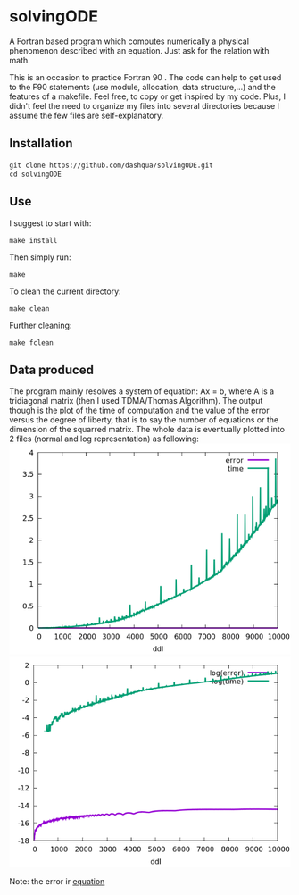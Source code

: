 # solvingODE
A Fortran based program which computes numerically a physical phenomenon described with an equation.
Just ask for the relation with math.

This is an occasion to practice Fortran 90 . The code can help to get used to the F90 statements (use module, allocation, data structure,...) and the features of a makefile. Feel free, to copy or get inspired by my code.
Plus, I didn't feel the need to organize my files into several directories because I assume the few files are self-explanatory.

Installation
-
    git clone https://github.com/dashqua/solvingODE.git
    cd solvingODE

Use
-
I suggest to start with:  

    make install
Then simply run:  

    make  
To clean the current directory:

    make clean  
Further cleaning:  

    make fclean  

Data produced
-
The program mainly resolves a system of equation: Ax = b, where A is a tridiagonal matrix (then I used TDMA/Thomas Algorithm).
The output though is the plot of the time of computation and the value of the error versus the degree of liberty, that is to say the number of equations or the dimension of the squarred matrix. The whole data is eventually plotted into 2 files (normal and log representation) as following:  
![GitHub Logo](/vizualize.png)  
![GitHub Logo](/logvizualize.png)  

Note: the error ir
[equation](http://latex.codecogs.com/gif.latex?%7C%7CAx-b%7C%7C_2)
